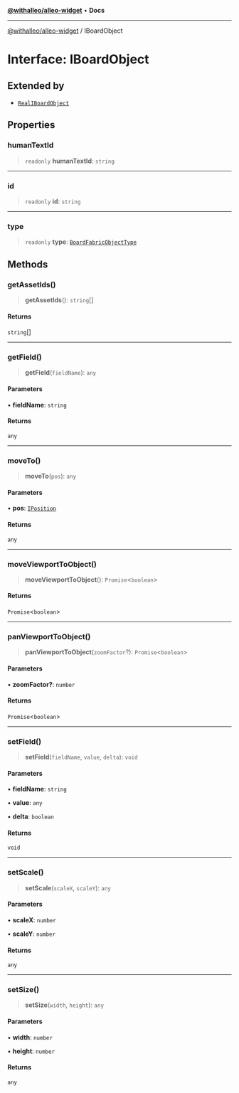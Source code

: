[**@withalleo/alleo-widget**](../README.md) • **Docs**

***

[@withalleo/alleo-widget](../globals.md) / IBoardObject

# Interface: IBoardObject

## Extended by

- [`RealIBoardObject`](RealIBoardObject.md)

## Properties

### humanTextId

> `readonly` **humanTextId**: `string`

***

### id

> `readonly` **id**: `string`

***

### type

> `readonly` **type**: [`BoardFabricObjectType`](../enumerations/BoardFabricObjectType.md)

## Methods

### getAssetIds()

> **getAssetIds**(): `string`[]

#### Returns

`string`[]

***

### getField()

> **getField**(`fieldName`): `any`

#### Parameters

• **fieldName**: `string`

#### Returns

`any`

***

### moveTo()

> **moveTo**(`pos`): `any`

#### Parameters

• **pos**: [`IPosition`](../type-aliases/IPosition.md)

#### Returns

`any`

***

### moveViewportToObject()

> **moveViewportToObject**(): `Promise`\<`boolean`\>

#### Returns

`Promise`\<`boolean`\>

***

### panViewportToObject()

> **panViewportToObject**(`zoomFactor`?): `Promise`\<`boolean`\>

#### Parameters

• **zoomFactor?**: `number`

#### Returns

`Promise`\<`boolean`\>

***

### setField()

> **setField**(`fieldName`, `value`, `delta`): `void`

#### Parameters

• **fieldName**: `string`

• **value**: `any`

• **delta**: `boolean`

#### Returns

`void`

***

### setScale()

> **setScale**(`scaleX`, `scaleY`): `any`

#### Parameters

• **scaleX**: `number`

• **scaleY**: `number`

#### Returns

`any`

***

### setSize()

> **setSize**(`width`, `height`): `any`

#### Parameters

• **width**: `number`

• **height**: `number`

#### Returns

`any`
